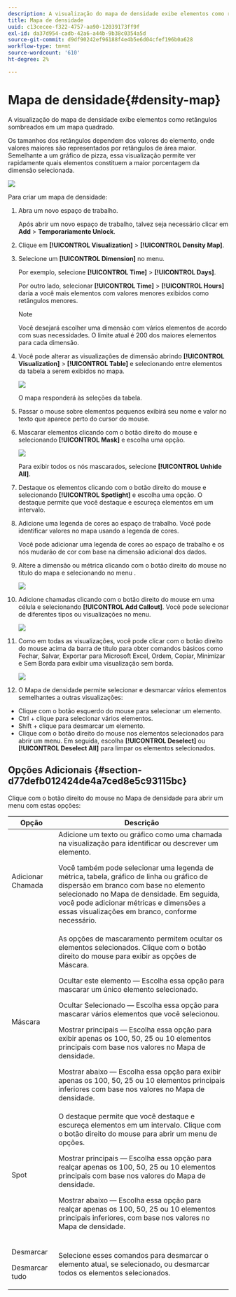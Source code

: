 ```yaml
---
description: A visualização do mapa de densidade exibe elementos como retângulos sombreados em um mapa quadrado.
title: Mapa de densidade
uuid: c13cecee-f322-4757-aa90-12039173ff9f
exl-id: da37d954-cadb-42a6-a44b-9b38c0354a5d
source-git-commit: d9df90242ef96188f4e4b5e6d04cfef196b0a628
workflow-type: tm+mt
source-wordcount: '610'
ht-degree: 2%

---
```


# Mapa de densidade{#density-map}

A visualização do mapa de densidade exibe elementos como retângulos sombreados em um mapa quadrado.

Os tamanhos dos retângulos dependem dos valores do elemento, onde valores maiores são representados por retângulos de área maior. Semelhante a um gráfico de pizza, essa visualização permite ver rapidamente quais elementos constituem a maior porcentagem da dimensão selecionada.

![](assets/density_map_day_visits.png)

Para criar um mapa de densidade:

1. Abra um novo espaço de trabalho.

   Após abrir um novo espaço de trabalho, talvez seja necessário clicar em **Add** > **Temporariamente Unlock**.
1. Clique em **[!UICONTROL Visualization]** > **[!UICONTROL Density Map]**.

1. Selecione um **[!UICONTROL Dimension]** no menu.

   Por exemplo, selecione **[!UICONTROL Time]** > **[!UICONTROL Days]**.

   Por outro lado, selecionar **[!UICONTROL Time]** > **[!UICONTROL Hours]** daria a você mais elementos com valores menores exibidos como retângulos menores.

   >[!NOTE]
   >
   >Você desejará escolher uma dimensão com vários elementos de acordo com suas necessidades. O limite atual é 200 dos maiores elementos para cada dimensão.

1. Você pode alterar as visualizações de dimensão abrindo **[!UICONTROL Visualization]** > **[!UICONTROL Table]** e selecionando entre elementos da tabela a serem exibidos no mapa.

   ![](assets/density_map_day_selections.png)

   O mapa responderá às seleções da tabela.

1. Passar o mouse sobre elementos pequenos exibirá seu nome e valor no texto que aparece perto do cursor do mouse.
1. Mascarar elementos clicando com o botão direito do mouse e selecionando **[!UICONTROL Mask]** e escolha uma opção.

   ![](assets/density_map_day_mask.png)

   Para exibir todos os nós mascarados, selecione **[!UICONTROL Unhide All]**.

1. Destaque os elementos clicando com o botão direito do mouse e selecionando **[!UICONTROL Spotlight]** e escolha uma opção. O destaque permite que você destaque e escureça elementos em um intervalo.
1. Adicione uma legenda de cores ao espaço de trabalho. Você pode identificar valores no mapa usando a legenda de cores.

   Você pode adicionar uma legenda de cores ao espaço de trabalho e os nós mudarão de cor com base na dimensão adicional dos dados.
1. Altere a dimensão ou métrica clicando com o botão direito do mouse no título do mapa e selecionando no menu .

   ![](assets/density_map_change_dim.png)

1. Adicione chamadas clicando com o botão direito do mouse em uma célula e selecionando **[!UICONTROL Add Callout]**. Você pode selecionar de diferentes tipos ou visualizações no menu.

   ![](assets/density_map_callout.png)

1. Como em todas as visualizações, você pode clicar com o botão direito do mouse acima da barra de título para obter comandos básicos como Fechar, Salvar, Exportar para Microsoft Excel, Ordem, Copiar, Minimizar e Sem Borda para exibir uma visualização sem borda.

   ![](assets/density_map_export.png)

1. O Mapa de densidade permite selecionar e desmarcar vários elementos semelhantes a outras visualizações:

* Clique com o botão esquerdo do mouse para selecionar um elemento.
* Ctrl + clique para selecionar vários elementos.
* Shift + clique para desmarcar um elemento.
* Clique com o botão direito do mouse nos elementos selecionados para abrir um menu. Em seguida, escolha **[!UICONTROL Deselect]** ou **[!UICONTROL Deselect All]** para limpar os elementos selecionados.

## Opções Adicionais {#section-d77defb012424de4a7ced8e5c93115bc}

Clique com o botão direito do mouse no Mapa de densidade para abrir um menu com estas opções:

<table id="table_3ADA85031C834792BFD041E186962A41"> 
 <thead> 
  <tr> 
   <th colname="col1" class="entry"> Opção </th> 
   <th colname="col2" class="entry"> Descrição </th> 
  </tr>
 </thead>
 <tbody> 
  <tr> 
   <td colname="col1"> Adicionar Chamada </td> 
   <td colname="col2">Adicione um texto ou gráfico como uma chamada na visualização para identificar ou descrever um elemento. <p>Você também pode selecionar uma legenda de métrica, tabela, gráfico de linha ou gráfico de dispersão em branco com base no elemento selecionado no Mapa de densidade. Em seguida, você pode adicionar métricas e dimensões a essas visualizações em branco, conforme necessário. </p> </td> 
  </tr> 
  <tr> 
   <td colname="col1"> Máscara </td> 
   <td colname="col2">As opções de mascaramento permitem ocultar os elementos selecionados. Clique com o botão direito do mouse para exibir as opções de Máscara. <p><span class="uicontrol"> Ocultar este elemento</span> — Escolha essa opção para mascarar um único elemento selecionado. </p> <p><span class="uicontrol"> Ocultar Selecionado</span> — Escolha essa opção para mascarar vários elementos que você selecionou. </p> <p><span class="uicontrol"> Mostrar principais</span> — Escolha essa opção para exibir apenas os 100, 50, 25 ou 10 elementos principais com base nos valores no Mapa de densidade. </p> <p><span class="uicontrol"> Mostrar abaixo</span> — Escolha essa opção para exibir apenas os 100, 50, 25 ou 10 elementos principais inferiores com base nos valores no Mapa de densidade. </p> </td> 
  </tr> 
  <tr> 
   <td colname="col1"> Spot </td> 
   <td colname="col2"> O destaque permite que você destaque e escureça elementos em um intervalo. Clique com o botão direito do mouse para abrir um menu de opções. <p><span class="uicontrol"> Mostrar principais</span> — Escolha essa opção para realçar apenas os 100, 50, 25 ou 10 elementos principais com base nos valores do Mapa de densidade. </p> <p><span class="uicontrol"> Mostrar abaixo</span> — Escolha essa opção para realçar apenas os 100, 50, 25 ou 10 elementos principais inferiores, com base nos valores no Mapa de densidade. </p> </td> 
  </tr> 
  <tr> 
   <td colname="col1"> <p>Desmarcar </p> <p>Desmarcar tudo </p> </td> 
   <td colname="col2"> <p> Selecione esses comandos para desmarcar o elemento atual, se selecionado, ou desmarcar todos os elementos selecionados. </p> </td> 
  </tr> 
 </tbody> 
</table>
